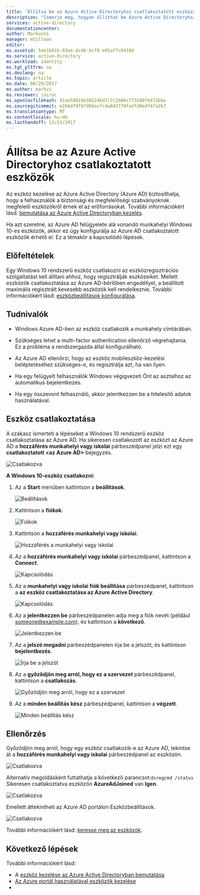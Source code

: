 ```yaml
---
title: "Állítsa be az Azure Active Directoryhoz csatlakoztatott eszközök |} Microsoft Docs"
description: "Ismerje meg, hogyan állíthat be Azure Active Directoryhoz csatlakoztatott eszközök."
services: active-directory
documentationcenter: 
author: MarkusVi
manager: mtillman
editor: 
ms.assetid: 54e1b01b-03ee-4c46-bcf0-e01affc0419d
ms.service: active-directory
ms.workload: identity
ms.tgt_pltfrm: na
ms.devlang: na
ms.topic: article
ms.date: 08/29/2017
ms.author: markvi
ms.reviewer: jairoc
ms.openlocfilehash: 41ae5d019e303246d7c7c2b06cf73280f6472b6e
ms.sourcegitcommit: e266df9f97d04acfc4a843770fadfd8edf4fa2b7
ms.translationtype: MT
ms.contentlocale: hu-HU
ms.lasthandoff: 12/11/2017
---
```

# <a name="set-up-azure-active-directory-joined-devices"></a>Állítsa be az Azure Active Directoryhoz csatlakoztatott eszközök

Az eszköz kezelése az Azure Active Directory (Azure AD) biztosíthatja, hogy a felhasználók a biztonsági és megfelelőségi szabványoknak megfelelő eszközökről érnek el az erőforrásokat. További információkért lásd: [bemutatása az Azure Active Directoryban kezelés](device-management-introduction.md).

Ha azt szeretné, az Azure AD felügyelete alá vonandó munkahelyi Windows 10-es eszközök, akkor ez úgy konfigurálja az Azure AD csatlakoztatott eszközök érhető el. Ez a témakör a kapcsolódó lépések. 


## <a name="prerequisites"></a>Előfeltételek

Egy Windows 10 rendszerű eszköz csatlakozni az eszközregisztrációs szolgáltatást kell állítani ahhoz, hogy regisztrálják eszközeiket. Mellett eszközök csatlakoztatása az Azure AD-bérlőben engedéllyel, a beállított maximális regisztrált kevesebb eszközök kell rendelkeznie. További információkért lásd: [eszközbeállítások konfigurálása](device-management-azure-portal.md#configure-device-settings).



## <a name="what-you-should-know"></a>Tudnivalók


- Windows Azure AD-ben az eszköz csatlakozik a munkahely címtárában.

- Szükséges lehet a multi-factor authentication ellenőrző végrehajtania. Ez a probléma a rendszergazda által konfigurálható.

- Az Azure AD ellenőrzi, hogy az eszköz mobileszköz-kezelési beléptetéséhez szükséges-e, és regisztrálja azt, ha van ilyen.

- Ha egy felügyelt felhasználók Windows végigvezeti Önt az asztalhoz az automatikus bejelentkezés.

- Ha egy összevont felhasználó, akkor jelentkezzen be a hitelesítő adatok használatával.


## <a name="joining-a-device"></a>Eszköz csatlakoztatása

A szakasz ismerteti a lépéseket a Windows 10 rendszerű eszköz csatlakoztatása az Azure AD. Ha sikeresen csatlakozott az eszközt az Azure AD a **hozzáférés munkahelyi vagy iskolai** párbeszédpanel jelzi ezt egy **csatlakoztatott \<az Azure AD\>**  bejegyzés.

![Csatlakozva](./media/device-management-azuread-joined-devices-setup/13.png)


**A Windows 10-eszköz csatlakozni:**

1. Az a **Start** menüben kattintson a **beállítások**.

    ![Beállítások](./media/device-management-azuread-joined-devices-setup/01.png)

2. Kattintson a **fiókok**.

    ![Fiókok](./media/device-management-azuread-joined-devices-setup/02.png)


3. Kattintson a **hozzáférés munkahelyi vagy iskolai**.

    ![Hozzáférés a munkahelyi vagy iskolai](./media/device-management-azuread-joined-devices-setup/03.png)

4. Az a **hozzáférés munkahelyi vagy iskolai** párbeszédpanel, kattintson a **Connect**.

    ![Kapcsolódás](./media/device-management-azuread-joined-devices-setup/04.png)


5. Az a **munkahelyi vagy iskolai fiók beállítása** párbeszédpanel, kattintson a **az eszköz csatlakoztatása az Azure Active Directory**.

    ![Kapcsolódás](./media/device-management-azuread-joined-devices-setup/08.png)


6. Az a **jelentkezzen be** párbeszédpanelen adja meg a fiók nevét (például someone@example.com), és kattintson a **következő**.

    ![Jelentkezzen be](./media/device-management-azuread-joined-devices-setup/10.png)


6. Az a **jelszó megadni** párbeszédpanelen írja be a jelszót, és kattintson **bejelentkezés**.

    ![Írja be a jelszót](./media/device-management-azuread-joined-devices-setup/05.png)


7. Az a **győződjön meg arról, hogy ez a szervezet** párbeszédpanel, kattintson a **csatlakozás**.

    ![Győződjön meg arról, hogy ez a szervezet](./media/device-management-azuread-joined-devices-setup/11.png)


8. Az a **minden beállítás kész** párbeszédpanel, kattintson a **végzett**.

    ![Minden beállítás kész](./media/device-management-azuread-joined-devices-setup/12.png)

## <a name="verification"></a>Ellenőrzés

Győződjön meg arról, hogy egy eszköz csatlakozik-e az Azure AD, tekintse át a **hozzáférés munkahelyi vagy iskolai** párbeszédpanel az eszközön.

![Csatlakozva](./media/device-management-azuread-joined-devices-setup/13.png)

Alternatív megoldásként futtathatja a következő parancsot:`dsregcmd /status`  
Sikeresen csatlakoztatva eszközön **AzureAdJoined** van **Igen**.

![Csatlakozva](./media/device-management-azuread-joined-devices-setup/14.png)

Emellett áttekintheti az Azure AD portálon Eszközbeállítások.

![Csatlakozva](./media/device-management-azuread-joined-devices-setup/15.png)

További információkért lásd: [keresse meg az eszközök](device-management-azure-portal.md#locate-devices).


## <a name="next-steps"></a>Következő lépések

További információkért lásd: 

- A [eszköz kezelése az Azure Active Directoryban bemutatása](device-management-introduction.md)
- [Az Azure portál használatával eszközök kezelése](device-management-azure-portal.md)
- 



